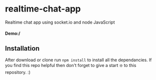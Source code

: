# realtime-chat-app
Realtime chat app using socket.io and node JavaScript

#### Demo:/

## Installation 
After download or clone run `npm install` to install all the dependancies.
 If you find this repo helpful then don't forget to give a start ❇️ to this repository. :)
